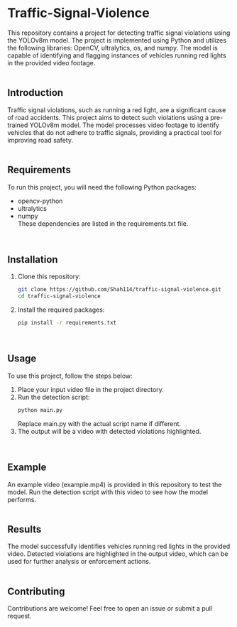 # Traffic-Signal-Violence
This repository contains a project for detecting traffic signal violations using the YOLOv8m model. The project is implemented using Python and utilizes the following libraries: OpenCV, ultralytics, os, and numpy. The model is capable of identifying and flagging instances of vehicles running red lights in the provided video footage. <br/>
<br/>

## Introduction
Traffic signal violations, such as running a red light, are a significant cause of road accidents. This project aims to detect such violations using a pre-trained YOLOv8m model. The model processes video footage to identify vehicles that do not adhere to traffic signals, providing a practical tool for improving road safety. <br/>
<br/>

## Requirements
To run this project, you will need the following Python packages:
* opencv-python
* ultralytics
* numpy <br/>
These dependencies are listed in the requirements.txt file. <br/>
<br/>

## Installation
1. Clone this repository:
   ```bash
   git clone https://github.com/Shah114/traffic-signal-violence.git
   cd traffic-signal-violence
   ```
2. Install the required packages:
   ```bash
   pip install -r requirements.txt
   ```
<br/>

## Usage
To use this project, follow the steps below: <br/>
1. Place your input video file in the project directory.
2. Run the detection script:
   ```bash
   python main.py
   ```
   Replace main.py with the actual script name if different. <br/>
3. The output will be a video with detected violations highlighted. <br/>
<br/>

## Example
An example video (example.mp4) is provided in this repository to test the model. Run the detection script with this video to see how the model performs. <br/>
<br/>

## Results
The model successfully identifies vehicles running red lights in the provided video. Detected violations are highlighted in the output video, which can be used for further analysis or enforcement actions. <br/>
<br/>

## Contributing
Contributions are welcome! Feel free to open an issue or submit a pull request. <br/>
